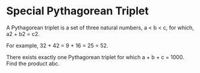 # Special Pythagorean Triplet
A Pythagorean triplet is a set of three natural numbers, a < b < c, for which,
a2 + b2 = c2. 

For example, 32 + 42 = 9 + 16 = 25 = 52.

There exists exactly one Pythagorean triplet for which a + b + c = 1000.
Find the product abc.